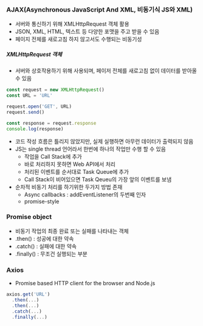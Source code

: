 ### AJAX(Asynchronous JavaScript And XML, 비동기식 JS와 XML)
- 서버와 통신하기 위해 XMLHttpRequest 객체 활용
- JSON, XML, HTML, 텍스트 등 다양한 포맷을 주고 받을 수 있음
- 페이지 전체를 새로고침 하지 않고서도 수행되는 비동기성

##### XMLHttpRequest 객체
- 서버와 상호작용하기 위해 사용되며, 페이저 전체를 새로고침 없이 데이터를 받아올 수 있음
```JavaScript
const request = new XMLHttpRequest()
const URL = 'URL'

request.open('GET', URL)
request.send()

const response = request.response
console.log(response)
```
- 코드 작성 흐름은 틀리지 않았지만, 실제 실행하면 아무런 데이터가 출력되지 않음
- JS는 single thread 언어라서 한번에 하나의 작업만 수행 할 수 있음
    - 작업을 Call Stack에 추가
    - 바로 처리하지 못하면 Web API에서 처리
    - 처리된 이벤트를 순서대로 Task Queue에 추가
    - Call Stack이 비어있으면 Task Qeueu의 가장 앞의 이벤트를 보냄
- 순차적 비동기 처리를 하기위한 두가지 방법 존재
    - Async callbacks : addEventListener의 두번째 인자
    - promise-style

### Promise object
- 비동기 작업의 최종 완료 또는 실패를 나타내는 객체
- .then() : 성공에 대한 약속
- .catch() : 실패에 대한 약속
- .finally() : 무조건 실행되는 부분

### Axios
- Promise based HTTP client for the browser and Node.js
```JavaScript
axios.get('URL')
  .then(...)
  .then(...)
  .catch(...)
  .finally(...)
```
